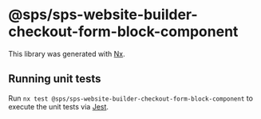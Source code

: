 # @sps/sps-website-builder-checkout-form-block-component

This library was generated with [Nx](https://nx.dev).

## Running unit tests

Run `nx test @sps/sps-website-builder-checkout-form-block-component` to execute the unit tests via [Jest](https://jestjs.io).
